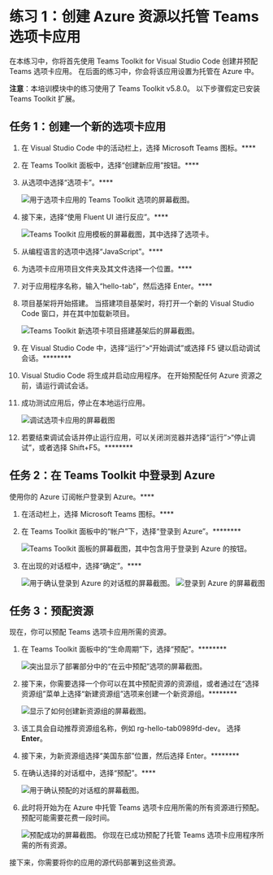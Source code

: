 # 练习 1：创建 Azure 资源以托管 Teams 选项卡应用

在本练习中，你将首先使用 Teams Toolkit for Visual Studio Code 创建并预配 Teams 选项卡应用。 在后面的练习中，你会将该应用设置为托管在 Azure 中。

**注意**：本培训模块中的练习使用了 Teams Toolkit v5.8.0。 以下步骤假定已安装 Teams Toolkit 扩展。

## 任务 1：创建一个新的选项卡应用

1. 在 Visual Studio Code 中的活动栏上，选择 Microsoft Teams 图标。****

1. 在 Teams Toolkit 面板中，选择“创建新应用”按钮。****

1. 从选项中选择“选项卡”。****

    ![用于选项卡应用的 Teams Toolkit 选项的屏幕截图。](../../media/create-teams-tab-app.png)

1. 接下来，选择“使用 Fluent UI 进行反应”。****

    ![Teams Toolkit 应用模板的屏幕截图，其中选择了选项卡。](../../media/create-teams-tab-react.png)

1. 从编程语言的选项中选择“JavaScript”。****

1. 为选项卡应用项目文件夹及其文件选择一个位置。****

1. 对于应用程序名称，输入“hello-tab”，然后选择 Enter。****

1. 项目基架将开始搭建。 当搭建项目基架时，将打开一个新的 Visual Studio Code 窗口，并在其中加载新项目。

    ![Teams Toolkit 新选项卡项目搭建基架后的屏幕截图。](../../media/new-tab-project.png)

1. 在 Visual Studio Code 中，选择“运行”>“开始调试”或选择 F5 键以启动调试会话。********

1. Visual Studio Code 将生成并启动应用程序。 在开始预配任何 Azure 资源之前，请运行调试会话。

1. 成功测试应用后，停止在本地运行应用。

    ![调试选项卡应用的屏幕截图](../../media/launch-debug-tab-app.png)

1. 若要结束调试会话并停止运行应用，可以关闭浏览器并选择“运行”>“停止调试”，或者选择 Shift+F5。********

## 任务 2：在 Teams Toolkit 中登录到 Azure

使用你的 Azure 订阅帐户登录到 Azure。****

1. 在活动栏上，选择 Microsoft Teams 图标。****

1. 在 Teams Toolkit 面板中的“帐户”下，选择“登录到 Azure”。********

    ![Teams Toolkit 面板的屏幕截图，其中包含用于登录到 Azure 的按钮。](../../media/sign-into-azure.png)

1. 在出现的对话框中，选择“确定”。****

    ![用于确认登录到 Azure 的对话框的屏幕截图。](../../media/sign-into-azure-alert.png)
    ![登录到 Azure 的屏幕截图](../../media/signed-into-azure.png)

## 任务 3：预配资源

现在，你可以预配 Teams 选项卡应用所需的资源。

1. 在 Teams Toolkit 面板中的“生命周期”下，选择“预配”。********

    ![突出显示了部署部分中的“在云中预配”选项的屏幕截图。](../../media/provision-start.png)

1. 接下来，你需要选择一个你可以在其中预配资源的资源组，或者通过在“选择资源组”菜单上选择“新建资源组”选项来创建一个新资源组。********

    ![显示了如何创建新资源组的屏幕截图。](../../media/resource-group.png)

1. 该工具会自动推荐资源组名称，例如 rg-hello-tab0989fd-dev。 选择 **Enter**。

1. 接下来，为新资源组选择“美国东部”位置，然后选择 Enter。********

1. 在确认选择的对话框中，选择“预配”。****

    ![用于确认预配的对话框的屏幕截图。](../../media/provision-confirm.png)

1. 此时将开始为在 Azure 中托管 Teams 选项卡应用所需的所有资源进行预配。 预配可能需要花费一段时间。

    ![预配成功的屏幕截图。](../../media/provision-success.png)
你现在已成功预配了托管 Teams 选项卡应用程序所需的所有资源。

接下来，你需要将你的应用的源代码部署到这些资源。
